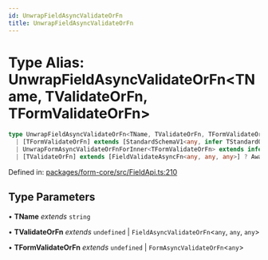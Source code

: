 ```yaml
---
id: UnwrapFieldAsyncValidateOrFn
title: UnwrapFieldAsyncValidateOrFn
---
```


<!-- DO NOT EDIT: this page is autogenerated from the type comments -->

# Type Alias: UnwrapFieldAsyncValidateOrFn\<TName, TValidateOrFn, TFormValidateOrFn\>

```ts
type UnwrapFieldAsyncValidateOrFn<TName, TValidateOrFn, TFormValidateOrFn> = 
  | [TFormValidateOrFn] extends [StandardSchemaV1<any, infer TStandardOut>] ? TName extends keyof TStandardOut ? StandardSchemaV1Issue[] : undefined : undefined
  | UnwrapFormAsyncValidateOrFnForInner<TFormValidateOrFn> extends infer TFormValidateVal ? TFormValidateVal extends object ? [DeepValue<TFormValidateVal, TName>] extends [never] ? undefined : StandardSchemaV1Issue[] : TFormValidateVal extends object ? TName extends keyof TFormValidateVal["fields"] ? TFormValidateVal["fields"][TName] : undefined : undefined : never
  | [TValidateOrFn] extends [FieldValidateAsyncFn<any, any, any>] ? Awaited<ReturnType<TValidateOrFn>> : [TValidateOrFn] extends [StandardSchemaV1<any, any>] ? StandardSchemaV1Issue[] : undefined;
```

Defined in: [packages/form-core/src/FieldApi.ts:210](https://github.com/TanStack/form/blob/main/packages/form-core/src/FieldApi.ts#L210)

## Type Parameters

• **TName** *extends* `string`

• **TValidateOrFn** *extends* `undefined` \| `FieldAsyncValidateOrFn`\<`any`, `any`, `any`\>

• **TFormValidateOrFn** *extends* `undefined` \| `FormAsyncValidateOrFn`\<`any`\>
